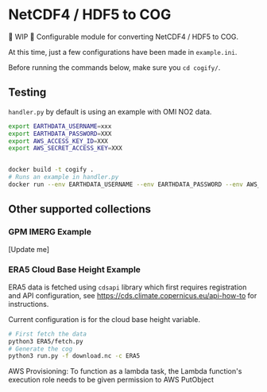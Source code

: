 # NetCDF4 / HDF5 to COG

🚧 WIP 🚧 Configurable module for converting NetCDF4 / HDF5 to COG.

At this time, just a few configurations have been made in `example.ini`.

Before running the commands below, make sure you `cd cogify/`.

## Testing

`handler.py` by default is using an example with OMI NO2 data.

```bash
export EARTHDATA_USERNAME=xxx
export EARTHDATA_PASSWORD=XXX
export AWS_ACCESS_KEY_ID=XXX
export AWS_SECRET_ACCESS_KEY=XXX


docker build -t cogify .
# Runs an example in handler.py
docker run --env EARTHDATA_USERNAME --env EARTHDATA_PASSWORD --env AWS_ACCESS_KEY_ID --env AWS_SECRET_ACCESS_KEY cogify python -m handler 
```

## Other supported collections

### GPM IMERG Example

[Update me]

### ERA5 Cloud Base Height Example

ERA5 data is fetched using `cdsapi` library which first requires registration and API configuration, see https://cds.climate.copernicus.eu/api-how-to for instructions. 

Current configuration is for the cloud base height variable.

```bash
# First fetch the data
python3 ERA5/fetch.py
# Generate the cog
python3 run.py -f download.nc -c ERA5
```


AWS Provisioning:
To function as a lambda task, the Lambda function's execution role needs to be given permission to AWS PutObject

